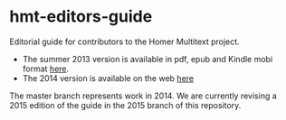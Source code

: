 # hmt-editors-guide


Editorial guide for contributors to the Homer Multitext project.

- The summer 2013 version is available in pdf, epub and Kindle mobi format [here][1].
- The 2014 version is available on the web [here](http://homermultitext.github.io/hmt-editors-guide/editorial-policies/)

The master branch represents work in 2014.  We are currently revising a 2015 edition of the guide
in the 2015 branch of this repository.

[1]: http://shot.holycross.edu/chssummer2013/housestyle
